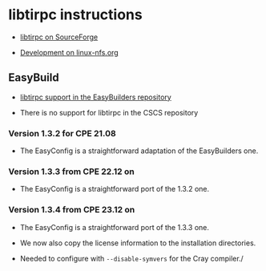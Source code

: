 # libtirpc instructions

  * [libtirpc on SourceForge](https://sourceforge.net/projects/libtirpc/)

  * [Development on linux-nfs.org](https://git.linux-nfs.org/?p=steved/libtirpc.git)


## EasyBuild

  * [libtirpc support in the EasyBuilders repository](https://github.com/easybuilders/easybuild-easyconfigs/tree/develop/easybuild/easyconfigs/l/libtirpc)

  * There is no support for libtirpc in the CSCS repository


### Version 1.3.2 for CPE 21.08

  * The EasyConfig is a straightforward adaptation of the EasyBuilders one.

  
### Version 1.3.3 from CPE 22.12 on

  * The EasyConfig is a straightforward port of the 1.3.2 one.


### Version 1.3.4 from CPE 23.12 on

  * The EasyConfig is a straightforward port of the 1.3.3 one.
  
  * We now also copy the license information to the installation directories.

  * Needed to configure with `--disable-symvers` for the Cray compiler./